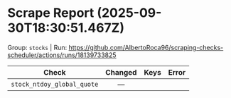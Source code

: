 # Scrape Report (2025-09-30T18:30:51.467Z)

Group: `stocks`  |  Run: https://github.com/AlbertoRoca96/scraping-checks-scheduler/actions/runs/18139733825

| Check | Changed | Keys | Error |
|---|:---:|:--|:--|
| `stock_ntdoy_global_quote` | — |  |  |
